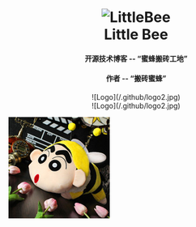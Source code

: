 <h1 align="center">
    <img alt="LittleBee" title="Lumen" src="https://github.com/yuxiang660/little-bee-blog/blob/master/.github/logo.jpg" width="140"> </br>
    Little Bee
</h1>

<h4 align="center">
  开源技术博客 -- “蜜蜂搬砖工地”
</h4>
<h4 align="center">
  作者 -- “搬砖蜜蜂”
</h4>

<center>
![Logo](/.github/logo2.jpg)
</center>

<div align=center>![Logo](/.github/logo2.jpg)</div>

![Logo](/.github/logo2.jpg)
